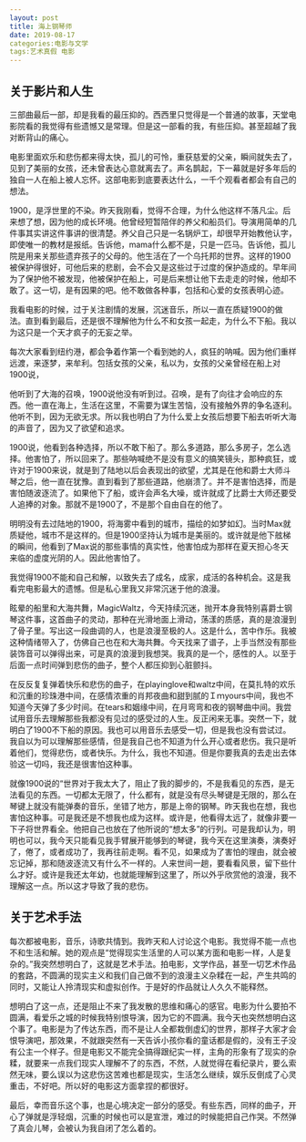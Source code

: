```yaml
---
layout: post
title: 海上钢琴师
date: 2019-08-17
categories:电影与文学 
tags:艺术真假 电影
---
```


## 关于影片和人生

三部曲最后一部，却是我看的最压抑的。西西里只觉得是一个普通的故事，天堂电影院看的我觉得有些遗憾又是常理。但是这一部看的我，有些压抑。甚至超越了我对断背山的痛心。

电影里面欢乐和悲伤都来得太快，孤儿的可怜，重获慈爱的父亲，瞬间就失去了，见到了美丽的女孩，还未曾表达心意就离去了。声名鹊起，下一幕就是好多年后的独自一人在船上被人忘怀。这部电影到底要表达什么，一千个观看者都会有自己的想法。

1900，是浮世里的不染。昨天我刚看，觉得不合理，为什么他这样不落凡尘。后来想了想，因为他的成长环境。他曾经短暂陪伴的养父和船员们。导演用简单的几件事其实讲这件事讲的很清楚。养父自己只是一名锅炉工，却很早开始教他认字，即使唯一的教材是报纸。告诉他，mama什么都不是，只是一匹马。告诉他，孤儿院是用来关那些遗弃孩子的父母的。他生活在了一个乌托邦的世界。这样的1900被保护得很好，可他后来的悲剧，会不会又是这些过于过度的保护造成的。早年间为了保护他不被发现，他被保护在船上，可是后来想让他下去走走的时候，他却不敢了。这一切，是有因果的吧。他不敢做各种事，包括和心爱的女孩表明心迹。

我看电影的时候，过于关注剧情的发展，沉迷音乐，所以一直在质疑1900的做法。直到看到最后，还是很不理解他为什么不和女孩一起走，为什么不下船。我以为这只是一个天才疯子的无妄之举。

每次大家看到纽约港，都会争着作第一个看到她的人，疯狂的呐喊。因为他们重样远渡，来逐梦，来牟利。包括女孩的父亲，私以为，女孩的父亲曾经在船上对1900说，



他听到了大海的召唤，1900说他没有听到过。召唤，是有了向往才会响应的东西。他一直在海上，生活在这里，不需要为谋生苦恼，没有接触外界的争名逐利。他听不到，因为无欲无求。所以我也明白了为什么爱上女孩后想要下船去听听大海的声音了，因为又了欲望和追求。

1900说，他看到各种选择，所以不敢下船了。那么多道路，那么多房子，怎么选择。他害怕了，所以回来了。那些呐喊绝不是没有意义的搞笑镜头，那种疯狂，或许对于1900来说，就是到了陆地以后会表现出的欲望，尤其是在他和爵士大师斗琴之后，他一直在犹豫。直到看到了那些道路，他崩溃了。并不是害怕选择，而是害怕随波逐流了。如果他下了船，或许会声名大噪，或许就成了比爵士大师还要受人追捧的对象。那就不是1900了，不是那个自由自在的他了。



明明没有去过陆地的1900，将海雾中看到的城市，描绘的如梦如幻。当时Max就质疑他，城市不是这样的。但是1900坚持认为城市是美丽的。或许就是他下舷梯的瞬间，他看到了Max说的那些事情的真实性，他害怕成为那样在夏天担心冬天来临的虚度光阴的人。因此他害怕了。

我觉得1900不能和自己和解，以致失去了成名，成家，成活的各种机会。这是我看完电影最大的遗憾。但是私心里我又非常沉迷于他的浪漫。



眩晕的船里和大海共舞，MagicWaltz，今天持续沉迷，抛开本身我特别喜爵士钢琴这件事，这首曲子的灵动，那种在光滑地面上滑动，荡漾的质感，真的是浪漫到了骨子里。写出这一段曲调的人，也是浪漫至极的人。这是什么，苦中作乐。我被这种情绪带入了，仿佛自己也在和大海共舞。今天找来了谱子，上手当然没有那些装饰音可以弹得出来，可是真的浪漫到我想哭。我真的是一个，感性的人。以至于后面一点时间弹到悲伤的曲子，整个人都压抑到心脏颤抖。

在反反复复弹着快乐和悲伤的曲子，在playinglove和waltz中间，在莫扎特的欢乐和沉重的珍珠港中间，在感情浓重的肖邦夜曲和甜到腻的Ｉｍyours中间，我也不知道今天弹了多少时间。在tears和姻缘中间，在月弯弯和夜的钢琴曲中间。我尝试用音乐去理解那些我都没有见过的感受过的人生。反正闲来无事。突然一下，就明白了1900不下船的原因。我也可以用音乐去感受一切，但是我也没有尝试过。我自以为可以理解那些感情，但是我自己也不知道为什么开心或者悲伤。我只是听着他们，觉得悲伤，或者快乐。为什么，我也不知道。但是你要我真的去走出去体验这一切吗，我还是很害怕这种事。

就像1900说的“世界对于我太大了，阻止了我的脚步的，不是我看见的东西，是无法看见的东西。一切都太无限了，什么都有，就是没有尽头琴键是无限的，那么在琴键上就没有能弹奏的音乐，坐错了地方，那是上帝的钢琴。昨天我也在想，我也害怕这种事。可是我还是不想我也成为这样。或许是，他看得太远了，就像非要一下子将世界看全。他把自己也放在了他所说的“想太多”的行列。可是我却认为，明明也可以，我今天只能看见我手臂展开能够到的琴键，我今天在这里演奏，演奏好了，倦了，或者成功了，我再往前走啊。看不见，如果成为了害怕的理由，就会被忘记掉，那和随波逐流又有什么不一样的。人来世间一趟，要看看风景，留下些什么才好。或许是我还太年幼，也就能理解到这里了，所以外乎欣赏他的浪漫，我不理解这一点。所以这才导致了我的悲伤。

## 关于艺术手法

每次都被电影，音乐，诗歌共情到。我昨天和人讨论这个电影。我觉得不能一点也不和生活和解。她的观点是“觉得现实生活里的人可以某方面和电影一样，人是复杂的。”我突然想明白了，这就是艺术手法。拍电影，文学作品，甚至一切艺术作品的套路，不圆满的现实主义和我们自己做不到的浪漫主义杂糅在一起，产生共鸣的同时，又能让人拎清现实和虚拟创作。于是好的作品就让人久久不能释然。

想明白了这一点，还是阻止不来了我发散的思维和痛心的感官。电影为什么要拍不圆满，看爱乐之城的时候我特别恨导演，因为它的不圆满。我今天也突然想明白这个事了。电影是为了传达东西，而不是让人全都栽倒虚幻的世界，那样子大家才会恨导演吧，那效果，不就跟突然有一天告诉小孩你看的童话都是假的，没有王子没有公主一个样子。但是电影又不能完全搞得跟纪实一样，主角的形象有了现实的杂糅，就要来一点我们现实人理解不了的东西，不然，人就觉得在看纪录片，要么索然无味，要么误以为这悲伤这苦难也都是现实，生活怎么继续，娱乐反倒成了心灵重击，不好吧。所以好的电影这方面拿捏的都很好。

最后，幸而音乐这个事，也是心境决定一部分的感受。有些东西，同样的曲子，开心了弹就是浮轻烟，沉重的时候也可以是宣泄，难过的时候能把自己作哭。不然弹了真会儿琴，会被认为我自闭了怎么着的。